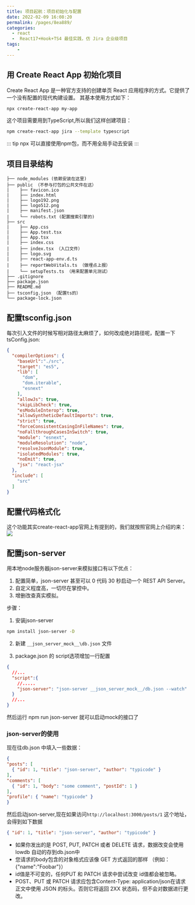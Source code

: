 ```yaml
---
title: 项目起航：项目初始化与配置
date: 2022-02-09 16:08:20
permalink: /pages/8ea889/
categories:
  - react
  -  React17+Hook+TS4 最佳实践，仿 Jira 企业级项目
tags:
    -
---
```

## 用 Create React App 初始化项目
Create React App 是一种官方支持的创建单页 React 应用程序的方式。它提供了一个没有配置的现代构建设置。
其基本使用方式如下：
```sh
npx create-react-app my-app
```

这个项目需要用到TypeScript,所以我们这样创建项目：
```sh
npm create-react-app jira --template typescript
```

::: tip
npx 可以直接使用npm包，而不用全局手动去安装
:::

## 项目目录结构
```
├── node_modules (依赖安装在这里)
├── public （不参与打包的公共文件在这）
|    ├── favicon.ico
|    ├── index.html 
|    ├── logo192.png
|    ├── logo512.png
|    ├── manifest.json
|    └── robots.txt (配置搜索引擎的)
├── src
|    ├── App.css
|    ├── App.test.tsx
|    ├── App.tsx
|    ├── index.css
|    ├── index.tsx （入口文件）
|    ├── logo.svg
|    ├── react-app-env.d.ts 
|    ├── reportWebVitals.ts （做埋点上报）
|    └── setupTests.ts （用来配置单元测试）
├── .gitignore
├── package.json
├── README.md
├── tsconfig.json （配置ts的）
└── package-lock.json
```

## 配置tsconfig.json
每次引入文件的时候写相对路径太麻烦了，如何改成绝对路径呢，配置一下tsConfig.json:
```json {3}
{
  "compilerOptions": {
    "baseUrl":"./src",
    "target": "es5",
    "lib": [
      "dom",
      "dom.iterable",
      "esnext"
    ],
    "allowJs": true,
    "skipLibCheck": true,
    "esModuleInterop": true,
    "allowSyntheticDefaultImports": true,
    "strict": true,
    "forceConsistentCasingInFileNames": true,
    "noFallthroughCasesInSwitch": true,
    "module": "esnext",
    "moduleResolution": "node",
    "resolveJsonModule": true,
    "isolatedModules": true,
    "noEmit": true,
    "jsx": "react-jsx"
  },
  "include": [
    "src"
  ]
}

```

## 配置代码格式化
这个功能其实create-react-app官网上有提到的，我们就按照官网上介绍的来：
![](https://gitee.com/knif/img/raw/master/img/4dc590b061f54e7d8e9b0215f18a4888.png)
## 配置json-server
用本地node服务器json-server来模拟接口有以下优点：
1. 配置简单，json-server 甚至可以 0 代码 30 秒启动一个 REST API Server。
2. 自定义程度高，一切尽在掌控中。
3. 增删改查真实模拟。

步骤： 
1. 安装json-server
```sh
npm install json-server -D
```

2. 新建 `__json_server_mock__\db.json` 文件

3. package.json 的 script选项增加一行配置 
```json
{
  //...
  "script":{
    //.....
    "json-server": "json-server __json_server_mock__/db.json --watch"
  }
  //...
}
```

然后运行 npm run json-server 就可以启动mock的接口了

### json-server的使用
  现在往db.json 中填入一些数据：
  ```json
  {
  "posts": [
    { "id": 1, "title": "json-server", "author": "typicode" }
  ],
  "comments": [
    { "id": 1, "body": "some comment", "postId": 1 }
  ],
  "profile": { "name": "typicode" }
}
  ```
然后启动json-server,现在如果访问`http://localhost:3000/posts/1` 这个地址，会得到如下数据
```json
{ "id": 1, "title": "json-server", "author": "typicode" }
```
- 如果你发出的是 POST, PUT, PATCH 或者 DELETE 请求，数据改变会使用 lowdb 自动的存到db.json中
- 您请求的body包含的对象格式应该像 GET 方式返回的那样 （例如： {"name":"Foobar"}）
- id值是不可变的，任何PUT 和 PATCH 请求中尝试改变 id值都会被忽略。
- POST、PUT 或 PATCH 请求应包含Content-Type: application/json在请求正文中使用 JSON 的标头。否则它将返回 2XX 状态码，但不会对数据进行更改。
